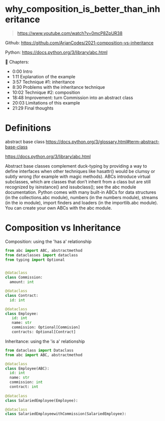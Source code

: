 # why_composition_is_better_than_inheritance
> https://www.youtube.com/watch?v=0mcP8ZpUR38

Github: https://github.com/ArjanCodes/2021-composition-vs-inheritance

Python: https://docs.python.org/3/library/abc.html

🔖 Chapters:
- 0:00 Intro
- 1:11 Explanation of the example
- 3:57 Technique #1: inheritance
- 8:30 Problems with the inheritance technique
- 10:02 Technique #2: composition
- 18:48 Improvement: turn Commission into an abstract class
- 20:03 Limitations of this example
- 21:29 Final thoughts

# Definitions

abstract base class https://docs.python.org/3/glossary.html#term-abstract-base-class

https://docs.python.org/3/library/abc.html

Abstract base classes complement duck-typing by providing a way to define interfaces when other techniques like hasattr() would be clumsy or subtly wrong (for example with magic methods). ABCs introduce virtual subclasses, which are classes that don’t inherit from a class but are still recognized by isinstance() and issubclass(); see the abc module documentation. Python comes with many built-in ABCs for data structures (in the collections.abc module), numbers (in the numbers module), streams (in the io module), import finders and loaders (in the importlib.abc module). You can create your own ABCs with the abc module.

# Composition vs Inheritance

Composition: using the 'has a' relationship
```python
from abc import ABC, abstractmethod
from dataclasses import dataclass
from typing import Optional


@dataclass
class Commission:
  amount: int

@dataclass
class Contract:
  id: int

@dataclass
class Employee:
   id: int
   name: str
   commission: Optional[Commision]
   contracts: Optional[Contract]
```

Inheritance: using the 'is a' relationship
```python
from dataclass import Dataclass
from abc import ABC, abstractmethod

@dataclass
class Employee(ABC):
  id: int
  name: str
  commission: int
  contract: int
  
@dataclass
class SalariedEmployee(Employee):

@dataclass
class SalariedEmployeewithCommission(SalariedEmployee):

```
